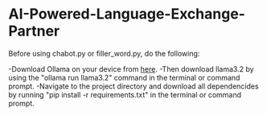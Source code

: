 # AI-Powered-Language-Exchange-Partner

Before using chabot.py or filler_word.py, do the following:

-Download Ollama on your device from [here](https://ollama.com/).
-Then download llama3.2 by using the "ollama run llama3.2" command in the terminal or command prompt.
-Navigate to the project directory and download all dependencides by running "pip install -r requirements.txt" in the terminal or command prompt. 